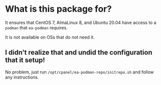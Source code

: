 # What is this package for?

It ensures that CentOS 7, AlmaLinux 8, and Ubuntu 20.04 have access to a `podman` that `ea-podman` requires.

It is not available on OSs that do not need it.

## I didn’t realize that and undid the configuration that it setup!

No problem, just run `/opt/cpanel/ea-podman-repo/initrepo.sh` and follow any instructions.

